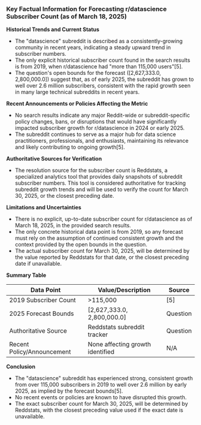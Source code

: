 ### Key Factual Information for Forecasting r/datascience Subscriber Count (as of March 18, 2025)

**Historical Trends and Current Status**
- The "datascience" subreddit is described as a consistently-growing community in recent years, indicating a steady upward trend in subscriber numbers.
- The only explicit historical subscriber count found in the search results is from 2019, when r/datascience had "more than 115,000 users"[5].
- The question's open bounds for the forecast ([2,627,333.0, 2,800,000.0]) suggest that, as of early 2025, the subreddit has grown to well over 2.6 million subscribers, consistent with the rapid growth seen in many large technical subreddits in recent years.

**Recent Announcements or Policies Affecting the Metric**
- No search results indicate any major Reddit-wide or subreddit-specific policy changes, bans, or disruptions that would have significantly impacted subscriber growth for r/datascience in 2024 or early 2025.
- The subreddit continues to serve as a major hub for data science practitioners, professionals, and enthusiasts, maintaining its relevance and likely contributing to ongoing growth[5].

**Authoritative Sources for Verification**
- The resolution source for the subscriber count is Reddstats, a specialized analytics tool that provides daily snapshots of subreddit subscriber numbers. This tool is considered authoritative for tracking subreddit growth trends and will be used to verify the count for March 30, 2025, or the closest preceding date.

**Limitations and Uncertainties**
- There is no explicit, up-to-date subscriber count for r/datascience as of March 18, 2025, in the provided search results.
- The only concrete historical data point is from 2019, so any forecast must rely on the assumption of continued consistent growth and the context provided by the open bounds in the question.
- The actual subscriber count for March 30, 2025, will be determined by the value reported by Reddstats for that date, or the closest preceding date if unavailable.

**Summary Table**

| Data Point                    | Value/Description                                   | Source   |
|-------------------------------|----------------------------------------------------|----------|
| 2019 Subscriber Count         | >115,000                                           | [5]      |
| 2025 Forecast Bounds          | [2,627,333.0, 2,800,000.0]                         | Question |
| Authoritative Source          | Reddstats subreddit tracker                        | Question |
| Recent Policy/Announcement    | None affecting growth identified                   | N/A      |

**Conclusion**
- The "datascience" subreddit has experienced strong, consistent growth from over 115,000 subscribers in 2019 to well over 2.6 million by early 2025, as implied by the forecast bounds[5].
- No recent events or policies are known to have disrupted this growth.
- The exact subscriber count for March 30, 2025, will be determined by Reddstats, with the closest preceding value used if the exact date is unavailable.